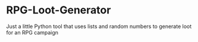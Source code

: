 # RPG-Loot-Generator
Just a little Python tool that uses lists and random numbers to generate loot for an RPG campaign
